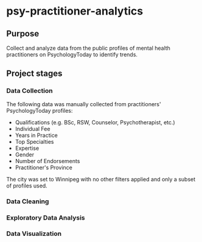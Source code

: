 # psy-practitioner-analytics 

## Purpose
Collect and analyze data from the public profiles of mental health practitioners on PsychologyToday to identify trends.

## Project stages
### Data Collection
The following data was manually collected from practitioners' PsychologyToday profiles:
- Qualifications (e.g. BSc, RSW, Counselor, Psychotherapist, etc.)
- Individual Fee
- Years in Practice
- Top Specialties
- Expertise
- Gender
- Number of Endorsements
- Practitioner's Province

The city was set to Winnipeg with no other filters applied and only a subset of profiles used.

### Data Cleaning

### Exploratory Data Analysis

### Data Visualization

